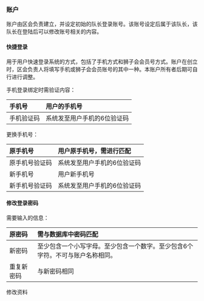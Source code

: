 ### 账户

账户由区会负责建立，并设定初始的队长登录账号。该账号设定后属于该队长，该队长在登陆后可以修改账号相关的内容。

#### 

#### 快捷登录

用于用户快速登录系统的方式，包括了手机方式和狮子会会员号方式。账户在创立时，区会负责人将填写手机或狮子会会员账号的其中一种。本账户所有者后期可自行进行调整。

手机登录绑定时需验证内容：

| 手机号 | 用户的手机号 |
| :--- | :--- |
| 手机验证码 | 系统发至用户手机的6位验证码 |

更换手机号：

| 原手机号 | 用户原手机号，需进行匹配 |
| :--- | :--- |
| 原手机号验证码 | 系统发至用户手机的6位验证码 |
| 新手机号 | 用户新手机号 |
| 新手机号验证码 | 系统发至用户手机的6位验证码 |

#### 修改登录密码

需要输入的信息：

| 原密码 | 需与数据库中密码匹配 |
| :--- | :--- |
| 新密码 | 至少包含一个小写字母。至少包含一个数字。至少包含6个字符。不可与账户名称相同。 |
| 重复新密码 | 与新密码相同 |

修改资料



